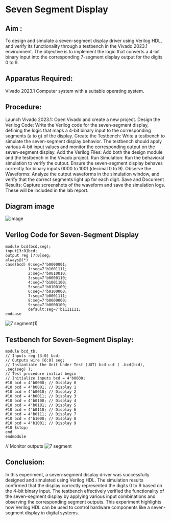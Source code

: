 # Seven Segment Display
## Aim :
To design and simulate a seven-segment display driver using Verilog HDL, and verify its functionality through a testbench in the Vivado 2023.1 environment. The objective is to implement the logic that converts a 4-bit binary input into the corresponding 7-segment display output for the digits 0 to 9.
## Apparatus Required:
Vivado 2023.1 Computer system with a suitable operating system.
## Procedure:
Launch Vivado 2023.1:
Open Vivado and create a new project. Design the Verilog Code:
Write the Verilog code for the seven-segment display, defining the logic that maps a 4-bit binary input to the corresponding segments (a to g) of the display. Create the Testbench:
Write a testbench to simulate the seven-segment display behavior. The testbench should apply various 4-bit input values and monitor the corresponding output on the seven-segment display. Add the Verilog Files:
Add both the design module and the testbench in the Vivado project. Run Simulation:
Run the behavioral simulation to verify the output. Ensure the seven-segment display behaves correctly for binary inputs 0000 to 1001 (decimal 0 to 9). Observe the Waveforms:
Analyze the output waveforms in the simulation window, and verify that the correct segments light up for each digit. Save and Document Results:
Capture screenshots of the waveform and save the simulation logs. These will be included in the lab report.
## Diagram image
![image](https://github.com/user-attachments/assets/1ec6bbe4-8fe1-4a67-aa18-1ba890cb5d53)
## Verilog Code for Seven-Segment Display
```
module bcd(bcd,seg); 
input[3:0]bcd;
output reg [7:0]seg;
always@(*) 
case(bcd) 0:seg=7'b0000001;
          1:seg=7'b1001111;
          2:seg=7'b0010010; 
          3:seg=7'b0000110; 
          4:seg=7'b1001100;
          5:seg=7'b0100100;
          6:seg=7'b0100000;
          7:seg=7'b0001111;
          8:seg=7'b0000000;
          9:seg=7'b0000100; 
          default:seg=7'b1111111;
endcase
```
![7 segment(1)](https://github.com/user-attachments/assets/20e0fb49-9592-441f-b441-beb9d4e64c8e)
## Testbench for Seven-Segment Display:
```
module bcd_tb; 
// Inputs reg [3:0] bcd;
// Outputs wire [6:0] seg;
// Instantiate the Unit Under Test (UUT) bcd uut ( .bcd(bcd), .seg(seg) );
// Test procedure initial begin 
// Initialize inputs bcd = 4'b0000;
#10 bcd = 4'b0000; // Display 0
#10 bcd = 4'b0001; // Display 1
#10 bcd = 4'b0010; // Display 2
#10 bcd = 4'b0011; // Display 3
#10 bcd = 4'b0100; // Display 4
#10 bcd = 4'b0101; // Display 5
#10 bcd = 4'b0110; // Display 6
#10 bcd = 4'b0111; // Display 7
#10 bcd = 4'b1000; // Display 8
#10 bcd = 4'b1001; // Display 9
#10 $stop;
end
endmodule
```
// Monitor outputs
![7 segment](https://github.com/user-attachments/assets/db831b50-9dc4-41e4-84ca-56cfcce661d9)
## Conclusion:
In this experiment, a seven-segment display driver was successfully designed and simulated using Verilog HDL. The simulation results confirmed that the display correctly represented the digits 0 to 9 based on the 4-bit binary input. The testbench effectively verified the functionality of the seven-segment display by applying various input combinations and observing the corresponding segment outputs. This experiment highlights how Verilog HDL can be used to control hardware components like a seven-segment display in digital systems.
